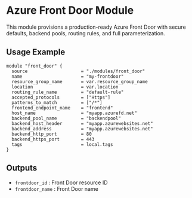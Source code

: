# Azure Front Door Module

This module provisions a production-ready Azure Front Door with secure defaults, backend pools, routing rules, and full parameterization.

## Usage Example
```hcl
module "front_door" {
  source                    = "./modules/front_door"
  name                      = "my-frontdoor"
  resource_group_name       = var.resource_group_name
  location                  = var.location
  routing_rule_name         = "default-rule"
  accepted_protocols        = ["Https"]
  patterns_to_match         = ["/*"]
  frontend_endpoint_name    = "frontend"
  host_name                 = "myapp.azurefd.net"
  backend_pool_name         = "backendpool"
  backend_host_header       = "myapp.azurewebsites.net"
  backend_address           = "myapp.azurewebsites.net"
  backend_http_port         = 80
  backend_https_port        = 443
  tags                      = local.tags
}
```

## Outputs
- `frontdoor_id`   : Front Door resource ID
- `frontdoor_name` : Front Door name
